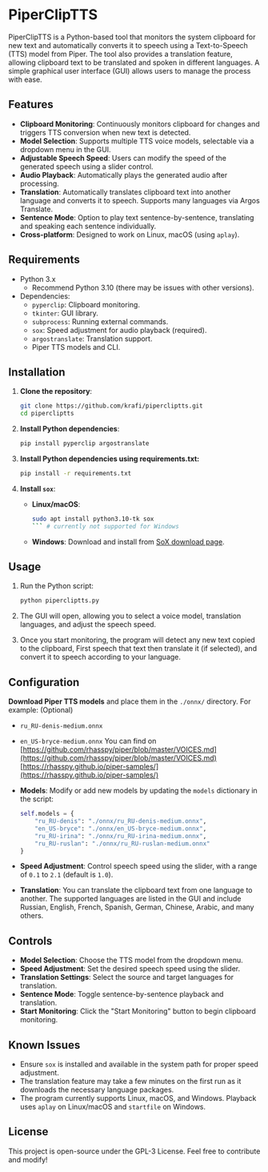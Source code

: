 
# PiperClipTTS

PiperClipTTS is a Python-based tool that monitors the system clipboard for new text and automatically converts it to speech using a Text-to-Speech (TTS) model from Piper. The tool also provides a translation feature, allowing clipboard text to be translated and spoken in different languages. A simple graphical user interface (GUI) allows users to manage the process with ease.

## Features

- **Clipboard Monitoring**: Continuously monitors clipboard for changes and triggers TTS conversion when new text is detected.
- **Model Selection**: Supports multiple TTS voice models, selectable via a dropdown menu in the GUI.
- **Adjustable Speech Speed**: Users can modify the speed of the generated speech using a slider control.
- **Audio Playback**: Automatically plays the generated audio after processing.
- **Translation**: Automatically translates clipboard text into another language and converts it to speech. Supports many languages via Argos Translate.
- **Sentence Mode**: Option to play text sentence-by-sentence, translating and speaking each sentence individually.
- **Cross-platform**: Designed to work on Linux, macOS (using `aplay`).

## Requirements

- Python 3.x
  - Recommend Python 3.10 (there may be issues with other versions).
- Dependencies:
  - `pyperclip`: Clipboard monitoring.
  - `tkinter`: GUI library.
  - `subprocess`: Running external commands.
  - `sox`: Speed adjustment for audio playback (required).
  - `argostranslate`: Translation support.
  - Piper TTS models and CLI.

## Installation

1. **Clone the repository**:
   ```bash
   git clone https://github.com/krafi/pipercliptts.git
   cd pipercliptts
   ```

2. **Install Python dependencies**:
   ```bash
   pip install pyperclip argostranslate
   ```
3. **Install Python dependencies using requirements.txt:**
   ```bash
   pip install -r requirements.txt
   ```
5. **Install `sox`**:
   - **Linux/macOS**: 
     ```bash
     sudo apt install python3.10-tk sox
     ``` # currently not supported for Windows
   - **Windows**: Download and install from [SoX download page](http://sox.sourceforge.net/).


## Usage

1. Run the Python script:
   ```bash
   python pipercliptts.py
   ```

2. The GUI will open, allowing you to select a voice model, translation languages, and adjust the speech speed.

3. Once you start monitoring, the program will detect any new text copied to the clipboard, First speech that text then translate it (if selected), and convert it to speech according to your language.

## Configuration
 **Download Piper TTS models** and place them in the `./onnx/` directory. For example: (Optional)
   - `ru_RU-denis-medium.onnx`
   - `en_US-bryce-medium.onnx`
   You can find on 
   [https://github.com/rhasspy/piper/blob/master/VOICES.md](https://github.com/rhasspy/piper/blob/master/VOICES.md)
   [https://rhasspy.github.io/piper-samples/](https://rhasspy.github.io/piper-samples/)
- **Models**: Modify or add new models by updating the `models` dictionary in the script:
  ```python
  self.models = {
      "ru_RU-denis": "./onnx/ru_RU-denis-medium.onnx",
      "en_US-bryce": "./onnx/en_US-bryce-medium.onnx",
      "ru_RU-irina": "./onnx/ru_RU-irina-medium.onnx",
      "ru_RU-ruslan": "./onnx/ru_RU-ruslan-medium.onnx"
  }
  ```

- **Speed Adjustment**: Control speech speed using the slider, with a range of `0.1` to `2.1` (default is `1.0`).

- **Translation**: You can translate the clipboard text from one language to another. The supported languages are listed in the GUI and include Russian, English, French, Spanish, German, Chinese, Arabic, and many others.

## Controls

- **Model Selection**: Choose the TTS model from the dropdown menu.
- **Speed Adjustment**: Set the desired speech speed using the slider.
- **Translation Settings**: Select the source and target languages for translation.
- **Sentence Mode**: Toggle sentence-by-sentence playback and translation.
- **Start Monitoring**: Click the "Start Monitoring" button to begin clipboard monitoring.

## Known Issues

- Ensure `sox` is installed and available in the system path for proper speed adjustment.
- The translation feature may take a few minutes on the first run as it downloads the necessary language packages.
- The program currently supports Linux, macOS, and Windows. Playback uses `aplay` on Linux/macOS and `startfile` on Windows.

## License

This project is open-source under the GPL-3 License. Feel free to contribute and modify!
